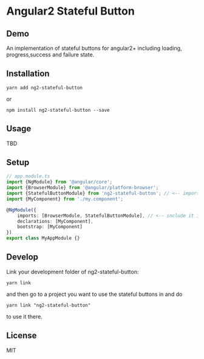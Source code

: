 # Angular2 Stateful Button

## Demo

An implementation of stateful buttons for angular2+ including loading, progress,success and failure state.

## Installation

```
yarn add ng2-stateful-button 
```

or

```
npm install ng2-stateful-button --save
```

## Usage


TBD


## Setup

```TypeScript
// app.module.ts
import {NgModule} from '@angular/core';
import {BrowserModule} from '@angular/platform-browser';
import {StatefulButtonModule} from 'ng2-stateful-button'; // <-- import the module
import {MyComponent} from './my.component';

@NgModule({
    imports: [BrowserModule, StatefulButtonModule], // <-- include it in your app module
    declarations: [MyComponent],
    bootstrap: [MyComponent]
})
export class MyAppModule {}
```


## Develop

Link your development folder of ng2-stateful-button:

```
yarn link
```

and then go to a project you want to use the stateful buttons in and do

```
yarn link "ng2-stateful-button"
```

to use it there.


## License

MIT
